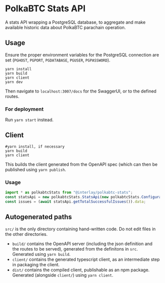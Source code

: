 # PolkaBTC Stats API

A stats API wrapping a PostgreSQL database, to aggregate and make available historic data about PolkaBTC parachain operation.

## Usage

Ensure the proper environment variables for the PostgreSQL connection are set (`PGHOST`, `PGPORT`, `PGDATABASE`, `PGUSER`, `PGPASSWORD`).

```shell
yarn install
yarn build
yarn client
yarn dev
```
Then navigate to `localhost:3007/docs` for the SwaggerUI, or to the defined routes.

### For deployment
Run `yarn start` instead.

## Client

```shell
#yarn install, if necessary
yarn build
yarn client
```
This builds the client generated from the OpenAPI spec (which can then be published using `yarn publish`.

### Usage

```typescript
import * as polkabtcStats from "@interlay/polkabtc-stats";
const statsApi = new polkabtcStats.StatsApi(new polkabtcStats.Configuration({ basePath: "http://localhost:3001" }));
const issues = (await statsApi.getTotalSuccessfulIssues()).data;
```

Autogenerated paths
---
`src/` is the only directory containing hand-written code. Do not edit files in the other directories.

* `build/` contains the OpenAPI server (including the json definition and the routes to be served), generated from the definitons in `src`. Generated using `yarn build`.
* `client/` contains the generated typescript client, as an intermediate step in packaging the client.
* `dist/` contains the compiled client, publishable as an npm package. Generated (alongside `client/`) using `yarn client`.
